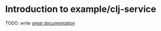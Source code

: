 # Introduction to example/clj-service

TODO: write [great documentation](http://jacobian.org/writing/what-to-write/)
